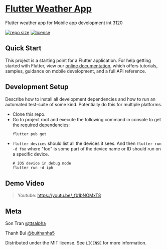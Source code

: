 # [Flutter Weather App][repo-url]

Flutter weather app for Mobile app development int 3120

[![repo size][size-img]][repo-url]
[![license][license-img]][license-url]

## Quick Start

This project is a starting point for a Flutter application. For help getting started with Flutter,
view our [online documentation](https://flutter.dev/docs), which offers tutorials, samples, guidance
on mobile development, and a full API reference.

## Development Setup

Describe how to install all development dependencies and how to run an automated test-suite of some
kind. Potentially do this for multiple platforms.

- Clone this repo.
- Go to project root and execute the following command in console to get the required dependencies:
  ```sh
  flutter pub get
  ```
- `flutter devices` should list all the devices it sees. And then `flutter run -d foo` where "foo"
  is some part of the device name or ID should run on a specific device.
  ```
  # iOS device in debug mode
  flutter run -d iph
  ```

## Demo Video

> Youtube: https://youtu.be/_fb1bNOMxT8

## Meta

Son Tran [@ttsalpha][ttsalpha-url]

Thanh Bui [@buithanha5][buithanha5-url]

Distributed under the MIT license. See `LICENSE` for more information.


[ttsalpha-url]: https://github.com/ttsalpha

[buithanha5-url]: https://github.com/buithanha5

[repo-url]: https://github.com/ttsalpha/flutter_weather_app

[size-img]:https://img.shields.io/github/repo-size/ttsalpha/flutter_weather_app

[license-img]: https://img.shields.io/badge/license-MIT-green

[license-url]:https://opensource.org/licenses/MIT

